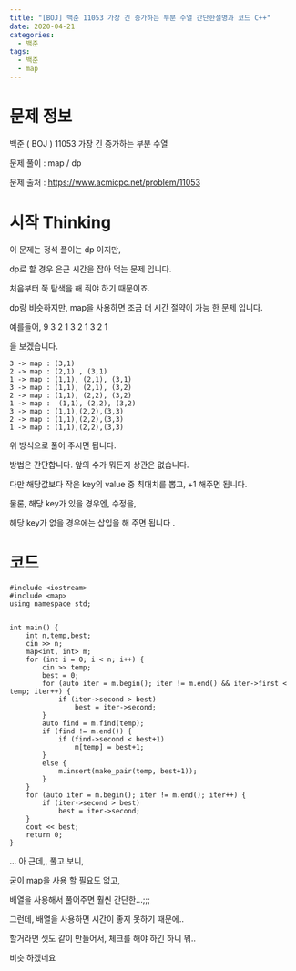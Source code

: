 ```yaml
---
title: "[BOJ] 백준 11053 가장 긴 증가하는 부분 수열 간단한설명과 코드 C++"
date: 2020-04-21
categories: 
  - 백준
tags: 
  - 백준
  - map
---
```

# 문제 정보
백준 ( BOJ ) 11053 가장 긴 증가하는 부분 수열

문제 풀이 : map / dp 

문제 출처 : https://www.acmicpc.net/problem/11053


# 시작 Thinking

이 문제는 정석 풀이는 dp 이지만, 

dp로 할 경우 은근 시간을 잡아 먹는 문제 입니다. 

처음부터 쭉 탐색을 해 줘야 하기 때문이죠. 

dp랑 비슷하지만, map을 사용하면 조금 더 시간 절약이 가능 한 문제 입니다. 

예를들어, 9 3 2 1 3 2 1 3 2 1 

을 보겠습니다. 

```
3 -> map : (3,1)
2 -> map : (2,1) , (3,1)
1 -> map : (1,1), (2,1), (3,1)
3 -> map : (1,1), (2,1), (3,2)
2 -> map : (1,1), (2,2), (3,2)
1 -> map :  (1,1), (2,2), (3,2)
3 -> map : (1,1),(2,2),(3,3)
2 -> map : (1,1),(2,2),(3,3)
1 -> map : (1,1),(2,2),(3,3)
```

위 방식으로 풀어 주시면 됩니다.

방법은 간단합니다. 앞의 수가 뭐든지 상관은 없습니다. 

다만 해당값보다 작은 key의 value 중 최대치를 뽑고, +1 해주면 됩니다. 

물론, 해당 key가 있을 경우엔, 수정을, 

해당 key가 없을 경우에는 삽입을 해 주면 됩니다 .



# 코드 
```
#include <iostream>
#include <map>
using namespace std;


int main() {
	int n,temp,best;
	cin >> n; 
	map<int, int> m;
	for (int i = 0; i < n; i++) {
		cin >> temp;
		best = 0;
		for (auto iter = m.begin(); iter != m.end() && iter->first < temp; iter++) {
			if (iter->second > best)
				best = iter->second;
		}
		auto find = m.find(temp);
		if (find != m.end()) {
			if (find->second < best+1)
				m[temp] = best+1;
		}
		else {
			m.insert(make_pair(temp, best+1));
		}
	}
	for (auto iter = m.begin(); iter != m.end(); iter++) {
		if (iter->second > best)
			best = iter->second;
	}
	cout << best;
	return 0;
}
```

... 아 근데,, 풀고 보니, 

굳이 map을 사용 할 필요도 없고, 

배열을 사용해서 풀어주면 훨씬 간단한...;;;

그런데, 배열을 사용하면 시간이 좋지 못하기 때문에..

할거라면 셋도 같이 만들어서, 체크를 해야 하긴 하니 뭐..

비슷 하겠네요
